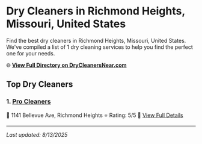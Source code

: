 # Dry Cleaners in Richmond Heights, Missouri, United States

Find the best dry cleaners in Richmond Heights, Missouri, United States. We've compiled a list of 1 dry cleaning services to help you find the perfect one for your needs.

🌐 **[View Full Directory on DryCleanersNear.com](https://drycleanersnear.com/city/US/Missouri/Richmond%20Heights)**

## Top Dry Cleaners

### 1. [Pro Cleaners](https://drycleanersnear.com/dryCleaner/686f1f0f1cef475d4de84029/pro-cleaners)
📍 1141 Bellevue Ave, Richmond Heights
⭐ Rating: 5/5
🔗 [View Full Details](https://drycleanersnear.com/dryCleaner/686f1f0f1cef475d4de84029/pro-cleaners)


---

*Last updated: 8/13/2025*
